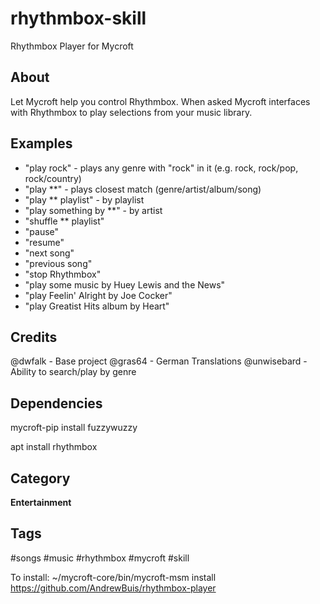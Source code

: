 # rhythmbox-skill
Rhythmbox Player for Mycroft
## About 
Let Mycroft help you control Rhythmbox. When asked Mycroft interfaces with Rhythmbox to play selections from your music library. 

## Examples 
* "play rock" - plays any genre with "rock" in it (e.g. rock, rock/pop, rock/country)
* "play **" - plays closest match (genre/artist/album/song)
* "play ** playlist" - by playlist
* "play something by **" - by artist
* "shuffle ** playlist"
* "pause"
* "resume"
* "next song"
* "previous song"
* "stop Rhythmbox"
* "play some music by Huey Lewis and the News"
* "play Feelin' Alright by Joe Cocker"
* "play Greatist Hits album by Heart"

## Credits 
@dwfalk - Base project
@gras64 - German Translations
@unwisebard - Ability to search/play by genre

## Dependencies
mycroft-pip install fuzzywuzzy

apt install rhythmbox

## Category
**Entertainment**

## Tags
#songs
#music
#rhythmbox
#mycroft
#skill

To install:
~/mycroft-core/bin/mycroft-msm install https://github.com/AndrewBuis/rhythmbox-player